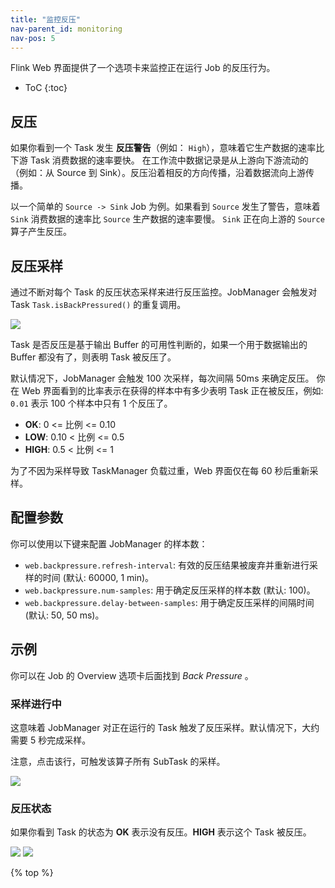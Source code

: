 ```yaml
---
title: "监控反压"
nav-parent_id: monitoring
nav-pos: 5
---
```

<!--
Licensed to the Apache Software Foundation (ASF) under one
or more contributor license agreements.  See the NOTICE file
distributed with this work for additional information
regarding copyright ownership.  The ASF licenses this file
to you under the Apache License, Version 2.0 (the
"License"); you may not use this file except in compliance
with the License.  You may obtain a copy of the License at

  http://www.apache.org/licenses/LICENSE-2.0

Unless required by applicable law or agreed to in writing,
software distributed under the License is distributed on an
"AS IS" BASIS, WITHOUT WARRANTIES OR CONDITIONS OF ANY
KIND, either express or implied.  See the License for the
specific language governing permissions and limitations
under the License.
-->

Flink Web 界面提供了一个选项卡来监控正在运行 Job 的反压行为。

* ToC
{:toc}

## 反压

如果你看到一个 Task 发生 **反压警告**（例如： `High`），意味着它生产数据的速率比下游 Task 消费数据的速率要快。
在工作流中数据记录是从上游向下游流动的（例如：从 Source 到 Sink）。反压沿着相反的方向传播，沿着数据流向上游传播。

以一个简单的 `Source -> Sink` Job 为例。如果看到 `Source` 发生了警告，意味着 `Sink` 消费数据的速率比 `Source` 生产数据的速率要慢。
`Sink` 正在向上游的 `Source` 算子产生反压。


## 反压采样

通过不断对每个 Task 的反压状态采样来进行反压监控。JobManager 会触发对 Task `Task.isBackPressured()` 的重复调用。

<img src="{% link /fig/back_pressure_sampling.png %}" class="img-responsive">
<!-- https://docs.google.com/drawings/d/1O5Az3Qq4fgvnISXuSf-MqBlsLDpPolNB7EQG7A3dcTk/edit?usp=sharing -->

Task 是否反压是基于输出 Buffer 的可用性判断的，如果一个用于数据输出的 Buffer 都没有了，则表明 Task 被反压了。

默认情况下，JobManager 会触发 100 次采样，每次间隔 50ms 来确定反压。
你在 Web 界面看到的比率表示在获得的样本中有多少表明 Task 正在被反压，例如: `0.01` 表示 100 个样本中只有 1 个反压了。

- **OK**: 0 <= 比例 <= 0.10
- **LOW**: 0.10 < 比例 <= 0.5
- **HIGH**: 0.5 < 比例 <= 1

为了不因为采样导致 TaskManager 负载过重，Web 界面仅在每 60 秒后重新采样。

## 配置参数

你可以使用以下键来配置 JobManager 的样本数：

- `web.backpressure.refresh-interval`: 有效的反压结果被废弃并重新进行采样的时间 (默认: 60000, 1 min)。
- `web.backpressure.num-samples`: 用于确定反压采样的样本数 (默认: 100)。
- `web.backpressure.delay-between-samples`: 用于确定反压采样的间隔时间 (默认: 50, 50 ms)。


## 示例

你可以在 Job 的 Overview 选项卡后面找到 *Back Pressure* 。

### 采样进行中

这意味着 JobManager 对正在运行的 Task 触发了反压采样。默认情况下，大约需要 5 秒完成采样。

注意，点击该行，可触发该算子所有 SubTask 的采样。

<img src="{% link /fig/back_pressure_sampling_in_progress.png %}" class="img-responsive">

### 反压状态

如果你看到 Task 的状态为 **OK** 表示没有反压。**HIGH** 表示这个 Task 被反压。

<img src="{% link /fig/back_pressure_sampling_ok.png %}" class="img-responsive">

<img src="{% link /fig/back_pressure_sampling_high.png %}" class="img-responsive">

{% top %}
